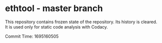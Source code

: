 # ethtool - master branch

This repository contains frozen state of the repository.
Its history is cleared. It is used only for static code
analysis with Codacy.

Commit Time: 1695160505